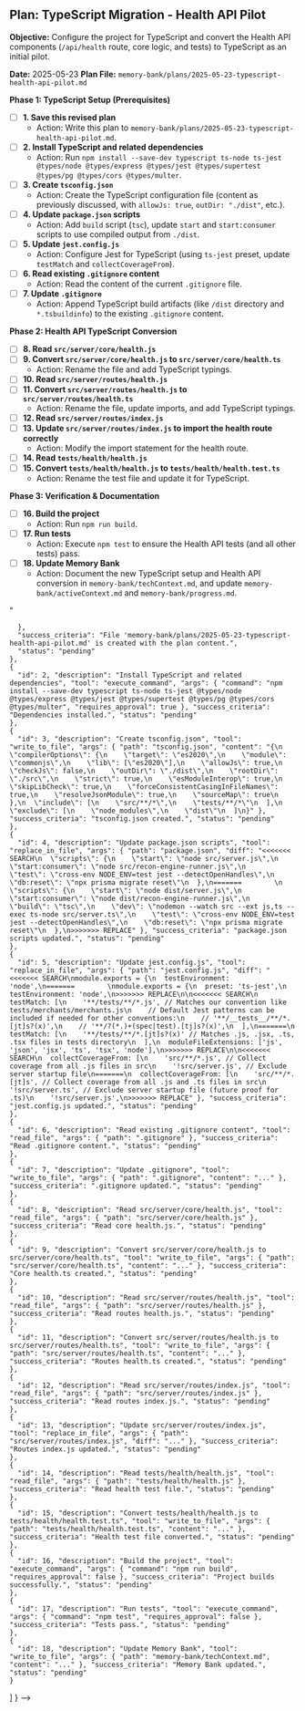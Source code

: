 ## Plan: TypeScript Migration - Health API Pilot

**Objective:** Configure the project for TypeScript and convert the Health API components (`/api/health` route, core logic, and tests) to TypeScript as an initial pilot.

**Date:** 2025-05-23
**Plan File:** `memory-bank/plans/2025-05-23-typescript-health-api-pilot.md`

**Phase 1: TypeScript Setup (Prerequisites)**

- [ ] **1. Save this revised plan**
    - Action: Write this plan to `memory-bank/plans/2025-05-23-typescript-health-api-pilot.md`.
- [ ] **2. Install TypeScript and related dependencies**
    - Action: Run `npm install --save-dev typescript ts-node ts-jest @types/node @types/express @types/jest @types/supertest @types/pg @types/cors @types/multer`.
- [ ] **3. Create `tsconfig.json`**
    - Action: Create the TypeScript configuration file (content as previously discussed, with `allowJs: true`, `outDir: "./dist"`, etc.).
- [ ] **4. Update `package.json` scripts**
    - Action: Add `build` script (`tsc`), update `start` and `start:consumer` scripts to use compiled output from `./dist`.
- [ ] **5. Update `jest.config.js`**
    - Action: Configure Jest for TypeScript (using `ts-jest` preset, update `testMatch` and `collectCoverageFrom`).
- [ ] **6. Read existing `.gitignore` content**
    - Action: Read the content of the current `.gitignore` file.
- [ ] **7. Update `.gitignore`**
    - Action: Append TypeScript build artifacts (like `/dist` directory and `*.tsbuildinfo`) to the existing `.gitignore` content.

**Phase 2: Health API TypeScript Conversion**

- [ ] **8. Read `src/server/core/health.js`**
- [ ] **9. Convert `src/server/core/health.js` to `src/server/core/health.ts`**
    - Action: Rename the file and add TypeScript typings.
- [ ] **10. Read `src/server/routes/health.js`**
- [ ] **11. Convert `src/server/routes/health.js` to `src/server/routes/health.ts`**
    - Action: Rename the file, update imports, and add TypeScript typings.
- [ ] **12. Read `src/server/routes/index.js`**
- [ ] **13. Update `src/server/routes/index.js` to import the health route correctly**
    - Action: Modify the import statement for the health route.
- [ ] **14. Read `tests/health/health.js`**
- [ ] **15. Convert `tests/health/health.js` to `tests/health/health.test.ts`**
    - Action: Rename the test file and update it for TypeScript.

**Phase 3: Verification & Documentation**

- [ ] **16. Build the project**
    - Action: Run `npm run build`.
- [ ] **17. Run tests**
    - Action: Execute `npm test` to ensure the Health API tests (and all other tests) pass.
- [ ] **18. Update Memory Bank**
    - Action: Document the new TypeScript setup and Health API conversion in `memory-bank/techContext.md`, and update `memory-bank/activeContext.md` and `memory-bank/progress.md`.

<!--
{
  "plan": [
    {
      "id": 1,
      "description": "Save this revised plan",
      "tool": "write_to_file",
      "args": {
        "path": "memory-bank/plans/2025-05-23-typescript-health-api-pilot.md",
        "content": "## Plan: TypeScript Migration - Health API Pilot\n\n**Objective:** Configure the project for TypeScript and convert the Health API components (`/api/health` route, core logic, and tests) to TypeScript as an initial pilot.\n\n**Date:** 2025-05-23\n**Plan File:** `memory-bank/plans/2025-05-23-typescript-health-api-pilot.md`\n\n**Phase 1: TypeScript Setup (Prerequisites)**\n\n- [ ] **1. Save this revised plan**\n    - Action: Write this plan to `memory-bank/plans/2025-05-23-typescript-health-api-pilot.md`.\n- [ ] **2. Install TypeScript and related dependencies**\n    - Action: Run `npm install --save-dev typescript ts-node ts-jest @types/node @types/express @types/jest @types/supertest @types/pg @types/cors @types/multer`.\n- [ ] **3. Create `tsconfig.json`**\n    - Action: Create the TypeScript configuration file (content as previously discussed, with `allowJs: true`, `outDir: \"./dist\"`, etc.).\n- [ ] **4. Update `package.json` scripts**\n    - Action: Add `build` script (`tsc`), update `start` and `start:consumer` scripts to use compiled output from `./dist`.\n- [ ] **5. Update `jest.config.js`**\n    - Action: Configure Jest for TypeScript (using `ts-jest` preset, update `testMatch` and `collectCoverageFrom`).\n- [ ] **6. Read existing `.gitignore` content**\n    - Action: Read the content of the current `.gitignore` file.\n- [ ] **7. Update `.gitignore`**\n    - Action: Append TypeScript build artifacts (like `/dist` directory and `*.tsbuildinfo`) to the existing `.gitignore` content.\n\n**Phase 2: Health API TypeScript Conversion**\n\n- [ ] **8. Read `src/server/core/health.js`**\n- [ ] **9. Convert `src/server/core/health.js` to `src/server/core/health.ts`**\n    - Action: Rename the file and add TypeScript typings.\n- [ ] **10. Read `src/server/routes/health.js`**\n- [ ] **11. Convert `src/server/routes/health.js` to `src/server/routes/health.ts`**\n    - Action: Rename the file, update imports, and add TypeScript typings.\n- [ ] **12. Read `src/server/routes/index.js`**\n- [ ] **13. Update `src/server/routes/index.js` to import the health route correctly**\n    - Action: Modify the import statement for the health route.\n- [ ] **14. Read `tests/health/health.js`**\n- [ ] **15. Convert `tests/health/health.js` to `tests/health/health.test.ts`**\n    - Action: Rename the test file and update it for TypeScript.\n\n**Phase 3: Verification & Documentation**\n\n- [ ] **16. Build the project**\n    - Action: Run `npm run build`.\n- [ ] **17. Run tests**\n    - Action: Execute `npm test` to ensure the Health API tests (and all other tests) pass.\n- [ ] **18. Update Memory Bank**\n    - Action: Document the new TypeScript setup and Health API conversion in `memory-bank/techContext.md`, and update `memory-bank/activeContext.md` and `memory-bank/progress.md`.\n\n<!--\n{ \"plan\": [ { \"id\": 1, ... self-reference removed ... } ] }\n-->"
      },
      "success_criteria": "File 'memory-bank/plans/2025-05-23-typescript-health-api-pilot.md' is created with the plan content.",
      "status": "pending"
    },
    {
      "id": 2, "description": "Install TypeScript and related dependencies", "tool": "execute_command", "args": { "command": "npm install --save-dev typescript ts-node ts-jest @types/node @types/express @types/jest @types/supertest @types/pg @types/cors @types/multer", "requires_approval": true }, "success_criteria": "Dependencies installed.", "status": "pending"
    },
    {
      "id": 3, "description": "Create tsconfig.json", "tool": "write_to_file", "args": { "path": "tsconfig.json", "content": "{\n  \"compilerOptions\": {\n    \"target\": \"es2020\",\n    \"module\": \"commonjs\",\n    \"lib\": [\"es2020\"],\n    \"allowJs\": true,\n    \"checkJs\": false,\n    \"outDir\": \"./dist\",\n    \"rootDir\": \"./src\",\n    \"strict\": true,\n    \"esModuleInterop\": true,\n    \"skipLibCheck\": true,\n    \"forceConsistentCasingInFileNames\": true,\n    \"resolveJsonModule\": true,\n    \"sourceMap\": true\n  },\n  \"include\": [\n    \"src/**/*\",\n    \"tests/**/*\"\n  ],\n  \"exclude\": [\n    \"node_modules\",\n    \"dist\"\n  ]\n}" }, "success_criteria": "tsconfig.json created.", "status": "pending"
    },
    {
      "id": 4, "description": "Update package.json scripts", "tool": "replace_in_file", "args": { "path": "package.json", "diff": "<<<<<<< SEARCH\n  \"scripts\": {\n    \"start\": \"node src/server.js\",\n    \"start:consumer\": \"node src/recon-engine-runner.js\",\n    \"test\": \"cross-env NODE_ENV=test jest --detectOpenHandles\",\n    \"db:reset\": \"npx prisma migrate reset\"\n  },\n=======        \n  \"scripts\": {\n    \"start\": \"node dist/server.js\",\n    \"start:consumer\": \"node dist/recon-engine-runner.js\",\n    \"build\": \"tsc\",\n    \"dev\": \"nodemon --watch src --ext js,ts --exec ts-node src/server.ts\",\n    \"test\": \"cross-env NODE_ENV=test jest --detectOpenHandles\",\n    \"db:reset\": \"npx prisma migrate reset\"\n  },\n>>>>>>> REPLACE" }, "success_criteria": "package.json scripts updated.", "status": "pending"
    },
    {
      "id": 5, "description": "Update jest.config.js", "tool": "replace_in_file", "args": { "path": "jest.config.js", "diff": "<<<<<<< SEARCH\nmodule.exports = {\n  testEnvironment: 'node',\n=======        \nmodule.exports = {\n  preset: 'ts-jest',\n  testEnvironment: 'node',\n>>>>>>> REPLACE\n\n<<<<<<< SEARCH\n  testMatch: [\n    '**/tests/**/*.js', // Matches our convention like tests/merchants/merchants.js\n    // Default Jest patterns can be included if needed for other conventions:\n    // '**/__tests__/**/*.[jt]s?(x)',\n    // '**/?(*.)+(spec|test).[tj]s?(x)',\n  ],\n=======\n  testMatch: [\n    '**/tests/**/*.[jt]s?(x)' // Matches .js, .jsx, .ts, .tsx files in tests directory\n  ],\n  moduleFileExtensions: ['js', 'json', 'jsx', 'ts', 'tsx', 'node'],\n>>>>>>> REPLACE\n\n<<<<<<< SEARCH\n  collectCoverageFrom: [\n    'src/**/*.js', // Collect coverage from all .js files in src\n    '!src/server.js', // Exclude server startup file\n=======\n  collectCoverageFrom: [\n    'src/**/*.[jt]s', // Collect coverage from all .js and .ts files in src\n    '!src/server.ts', // Exclude server startup file (future proof for .ts)\n    '!src/server.js',\n>>>>>>> REPLACE" }, "success_criteria": "jest.config.js updated.", "status": "pending"
    },
    {
      "id": 6, "description": "Read existing .gitignore content", "tool": "read_file", "args": { "path": ".gitignore" }, "success_criteria": "Read .gitignore content.", "status": "pending"
    },
    {
      "id": 7, "description": "Update .gitignore", "tool": "write_to_file", "args": { "path": ".gitignore", "content": "..." }, "success_criteria": ".gitignore updated.", "status": "pending"
    },
    {
      "id": 8, "description": "Read src/server/core/health.js", "tool": "read_file", "args": { "path": "src/server/core/health.js" }, "success_criteria": "Read core health.js.", "status": "pending"
    },
    {
      "id": 9, "description": "Convert src/server/core/health.js to src/server/core/health.ts", "tool": "write_to_file", "args": { "path": "src/server/core/health.ts", "content": "..." }, "success_criteria": "Core health.ts created.", "status": "pending"
    },
    {
      "id": 10, "description": "Read src/server/routes/health.js", "tool": "read_file", "args": { "path": "src/server/routes/health.js" }, "success_criteria": "Read routes health.js.", "status": "pending"
    },
    {
      "id": 11, "description": "Convert src/server/routes/health.js to src/server/routes/health.ts", "tool": "write_to_file", "args": { "path": "src/server/routes/health.ts", "content": "..." }, "success_criteria": "Routes health.ts created.", "status": "pending"
    },
    {
      "id": 12, "description": "Read src/server/routes/index.js", "tool": "read_file", "args": { "path": "src/server/routes/index.js" }, "success_criteria": "Read routes index.js.", "status": "pending"
    },
    {
      "id": 13, "description": "Update src/server/routes/index.js", "tool": "replace_in_file", "args": { "path": "src/server/routes/index.js", "diff": "..." }, "success_criteria": "Routes index.js updated.", "status": "pending"
    },
    {
      "id": 14, "description": "Read tests/health/health.js", "tool": "read_file", "args": { "path": "tests/health/health.js" }, "success_criteria": "Read health test file.", "status": "pending"
    },
    {
      "id": 15, "description": "Convert tests/health/health.js to tests/health/health.test.ts", "tool": "write_to_file", "args": { "path": "tests/health/health.test.ts", "content": "..." }, "success_criteria": "Health test file converted.", "status": "pending"
    },
    {
      "id": 16, "description": "Build the project", "tool": "execute_command", "args": { "command": "npm run build", "requires_approval": false }, "success_criteria": "Project builds successfully.", "status": "pending"
    },
    {
      "id": 17, "description": "Run tests", "tool": "execute_command", "args": { "command": "npm test", "requires_approval": false }, "success_criteria": "Tests pass.", "status": "pending"
    },
    {
      "id": 18, "description": "Update Memory Bank", "tool": "write_to_file", "args": { "path": "memory-bank/techContext.md", "content": "..." }, "success_criteria": "Memory Bank updated.", "status": "pending"
    }
  ]
}
-->
